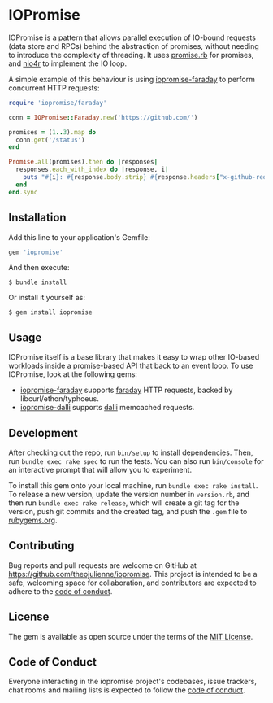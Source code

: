 # IOPromise

IOPromise is a pattern that allows parallel execution of IO-bound requests (data store and RPCs) behind the abstraction of promises, without needing to introduce the complexity of threading. It uses [promise.rb](https://github.com/lgierth/promise.rb) for promises, and [nio4r](https://github.com/socketry/nio4r) to implement the IO loop.

A simple example of this behaviour is using [iopromise-faraday](https://github.com/iopromise-ruby/iopromise-faraday) to perform concurrent HTTP requests:
```ruby
require 'iopromise/faraday'

conn = IOPromise::Faraday.new('https://github.com/')

promises = (1..3).map do
  conn.get('/status')
end

Promise.all(promises).then do |responses|
  responses.each_with_index do |response, i|
    puts "#{i}: #{response.body.strip} #{response.headers["x-github-request-id"]}"
  end
end.sync
```

## Installation

Add this line to your application's Gemfile:

```ruby
gem 'iopromise'
```

And then execute:

    $ bundle install

Or install it yourself as:

    $ gem install iopromise

## Usage

IOPromise itself is a base library that makes it easy to wrap other IO-based workloads inside a promise-based API that back to an event loop. To use IOPromise, look at the following gems:

 * [iopromise-faraday](https://github.com/iopromise-ruby/iopromise-faraday) supports [faraday](https://github.com/lostisland/faraday) HTTP requests, backed by libcurl/ethon/typhoeus.
 * [iopromise-dalli](https://github.com/iopromise-ruby/iopromise-dalli) supports [dalli](https://github.com/petergoldstein/dalli) memcached requests.

## Development

After checking out the repo, run `bin/setup` to install dependencies. Then, run `bundle exec rake spec` to run the tests. You can also run `bin/console` for an interactive prompt that will allow you to experiment.

To install this gem onto your local machine, run `bundle exec rake install`. To release a new version, update the version number in `version.rb`, and then run `bundle exec rake release`, which will create a git tag for the version, push git commits and the created tag, and push the `.gem` file to [rubygems.org](https://rubygems.org).

## Contributing

Bug reports and pull requests are welcome on GitHub at https://github.com/theojulienne/iopromise. This project is intended to be a safe, welcoming space for collaboration, and contributors are expected to adhere to the [code of conduct](https://github.com/theojulienne/iopromise/blob/main/CODE_OF_CONDUCT.md).

## License

The gem is available as open source under the terms of the [MIT License](https://opensource.org/licenses/MIT).

## Code of Conduct

Everyone interacting in the iopromise project's codebases, issue trackers, chat rooms and mailing lists is expected to follow the [code of conduct](https://github.com/theojulienne/iopromise/blob/main/CODE_OF_CONDUCT.md).
